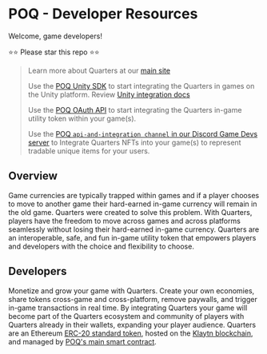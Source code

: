 # POQ - Developer Resources

Welcome, game developers!

⭐⭐ Please star this repo ⭐⭐

> Learn more about Quarters at our [main site](https://https://pocketfulofquarters.com/)
>
> Use the [POQ Unity SDK](https://assetstore.unity.com/packages/tools/integration/quarterssdk-226386) to start integrating the Quarters in games on the Unity platform. Review [Unity integration docs](./docs/unity-sdk-integration.md)
>
> Use the [POQ OAuth API](https://github.com/weiks/poq-docs/blob/main/docs/oauth-api.md) to start integrating the Quarters in-game utility token within your game(s).
>
> Use the [POQ `api-and-integration channel` in our Discord Game Devs server](https://discord.com/channels/908772014859378708/910205059403509803) to Integrate Quarters NFTs into your game(s) to represent tradable unique items for your users.

## Overview

Game currencies are typically trapped within games and if a player chooses to move to another game their hard-earned in-game currency will remain in the old game. Quarters were created to solve this problem. With Quarters, players have the freedom to move across games and across platforms seamlessly without losing their hard-earned in-game currency. Quarters are an interoperable, safe, and fun in-game utility token that empowers players and developers with the choice and flexibility to choose.

## Developers

Monetize and grow your game with Quarters. Create your own economies, share tokens cross-game and cross-platform, remove paywalls, and trigger in-game transactions in real time. By integrating Quarters your game will become part of the Quarters ecosystem and community of players with Quarters already in their wallets, expanding your player audience. Quarters are an Ethereum [ERC-20 standard token](https://ethereum.org/en/developers/docs/standards/tokens/erc-20/), hosted on the [Klaytn blockchain](https://www.klaytn.foundation/), and managed by [POQ's main smart contract](https://github.com/weiks/quarter-sol/blob/master/contracts/Quarters.sol).
